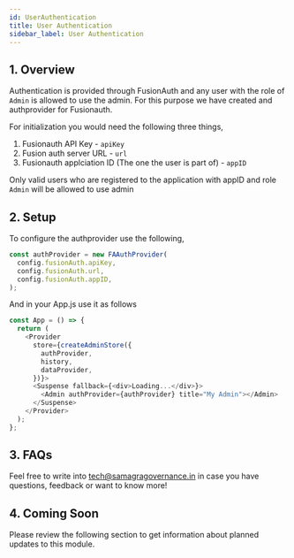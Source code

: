 ```yaml
---
id: UserAuthentication
title: User Authentication
sidebar_label: User Authentication
---
```


## 1. Overview

Authentication is provided through FusionAuth and any user with the role of `Admin` is allowed to use the admin. For this purpose we have created and authprovider for Fusionauth.

For initialization you would need the following three things,

1. Fusionauth API Key - `apiKey`
2. Fusion auth server URL - `url`
3. Fusionauth applciation ID (The one the user is part of) - `appID`

Only valid users who are registered to the application with appID and role `Admin` will be allowed to use admin

## 2. Setup

To configure the authprovider use the following,

```javascript
const authProvider = new FAAuthProvider(
  config.fusionAuth.apiKey,
  config.fusionAuth.url,
  config.fusionAuth.appID,
);
```

And in your App.js use it as follows

```javascript
const App = () => {
  return (
    <Provider
      store={createAdminStore({
        authProvider,
        history,
        dataProvider,
      })}>
      <Suspense fallback={<div>Loading...</div>}>
        <Admin authProvider={authProvider} title="My Admin"></Admin>
      </Suspense>
    </Provider>
  );
};
```

## 3. FAQs

Feel free to write into tech@samagragovernance.in in case you have questions, feedback or want to know more!

## 4. Coming Soon

Please review the following section to get information about planned updates to this module.
